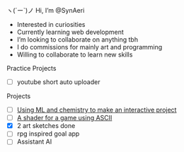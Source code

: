 ヽ(´ー`)ノ Hi, I’m @SynAeri
- Interested in curiosities
- Currently learning web development
- I’m looking to collaborate on anything tbh
- I do commissions for mainly art and programming
- Willing to collaborate to learn new skills

Practice Projects
- [ ] youtube short auto uploader


Projects
- [ ] [Using ML and chemistry to make an interactive project](https://github.com/SynAeri/Organicle)
- [ ] [A shader for a game using ASCII](https://github.com/SynAeri/ASCII_Shader)
- [X] 2 art sketches done
- [ ] rpg inspired goal app
- [ ] Assistant AI

<!---
SynAeri/SynAeri is a ✨ special ✨ repository because its `README.md` (this file) appears on your GitHub profile.
You can click the Preview link to take a look at your changes.
--->
